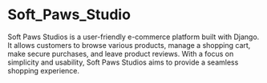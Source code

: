 # Soft_Paws_Studio
Soft Paws Studios is a user-friendly e-commerce platform built with Django. It allows customers to browse various products, manage a shopping cart, make secure purchases, and leave product reviews. With a focus on simplicity and usability, Soft Paws Studios aims to provide a seamless shopping experience.
